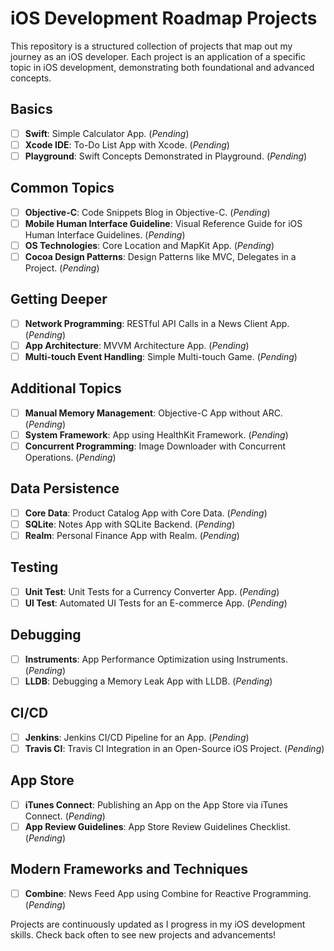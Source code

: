 # iOS Development Roadmap Projects

This repository is a structured collection of projects that map out my journey as an iOS developer. Each project is an application of a specific topic in iOS development, demonstrating both foundational and advanced concepts.

## Basics
- [ ] **Swift**: Simple Calculator App. (_Pending_)
- [ ] **Xcode IDE**: To-Do List App with Xcode. (_Pending_)
- [ ] **Playground**: Swift Concepts Demonstrated in Playground. (_Pending_)

## Common Topics
- [ ] **Objective-C**: Code Snippets Blog in Objective-C. (_Pending_)
- [ ] **Mobile Human Interface Guideline**: Visual Reference Guide for iOS Human Interface Guidelines. (_Pending_)
- [ ] **OS Technologies**: Core Location and MapKit App. (_Pending_)
- [ ] **Cocoa Design Patterns**: Design Patterns like MVC, Delegates in a Project. (_Pending_)

## Getting Deeper
- [ ] **Network Programming**: RESTful API Calls in a News Client App. (_Pending_)
- [ ] **App Architecture**: MVVM Architecture App. (_Pending_)
- [ ] **Multi-touch Event Handling**: Simple Multi-touch Game. (_Pending_)

## Additional Topics
- [ ] **Manual Memory Management**: Objective-C App without ARC. (_Pending_)
- [ ] **System Framework**: App using HealthKit Framework. (_Pending_)
- [ ] **Concurrent Programming**: Image Downloader with Concurrent Operations. (_Pending_)

## Data Persistence
- [ ] **Core Data**: Product Catalog App with Core Data. (_Pending_)
- [ ] **SQLite**: Notes App with SQLite Backend. (_Pending_)
- [ ] **Realm**: Personal Finance App with Realm. (_Pending_)

## Testing
- [ ] **Unit Test**: Unit Tests for a Currency Converter App. (_Pending_)
- [ ] **UI Test**: Automated UI Tests for an E-commerce App. (_Pending_)

## Debugging
- [ ] **Instruments**: App Performance Optimization using Instruments. (_Pending_)
- [ ] **LLDB**: Debugging a Memory Leak App with LLDB. (_Pending_)

## CI/CD
- [ ] **Jenkins**: Jenkins CI/CD Pipeline for an App. (_Pending_)
- [ ] **Travis CI**: Travis CI Integration in an Open-Source iOS Project. (_Pending_)

## App Store
- [ ] **iTunes Connect**: Publishing an App on the App Store via iTunes Connect. (_Pending_)
- [ ] **App Review Guidelines**: App Store Review Guidelines Checklist. (_Pending_)

## Modern Frameworks and Techniques
- [ ] **Combine**: News Feed App using Combine for Reactive Programming. (_Pending_)

Projects are continuously updated as I progress in my iOS development skills. Check back often to see new projects and advancements!

